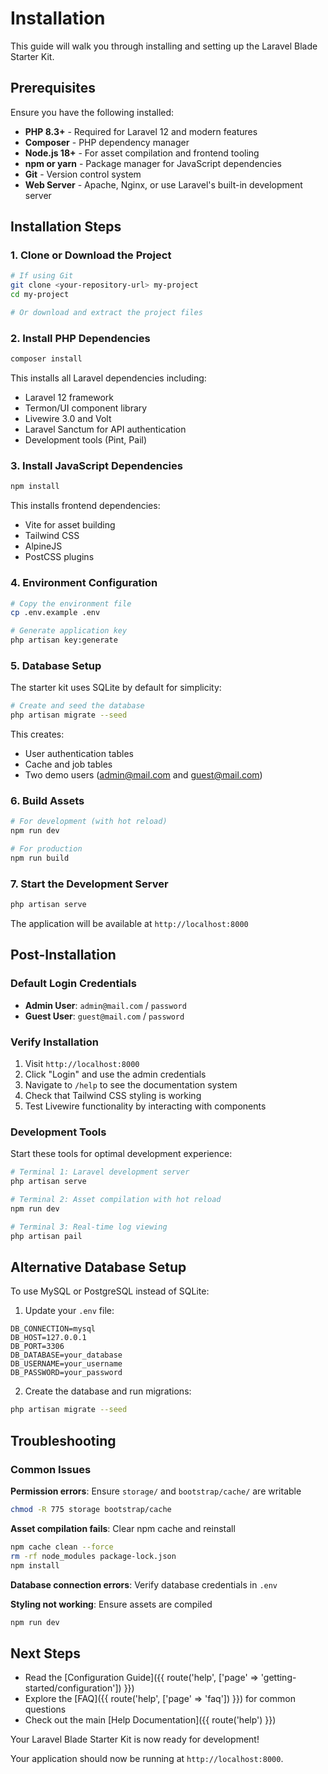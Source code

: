 # Installation

This guide will walk you through installing and setting up the Laravel Blade Starter Kit.

## Prerequisites

Ensure you have the following installed:

- **PHP 8.3+** - Required for Laravel 12 and modern features
- **Composer** - PHP dependency manager
- **Node.js 18+** - For asset compilation and frontend tooling
- **npm or yarn** - Package manager for JavaScript dependencies
- **Git** - Version control system
- **Web Server** - Apache, Nginx, or use Laravel's built-in development server

## Installation Steps

### 1. Clone or Download the Project

```bash
# If using Git
git clone <your-repository-url> my-project
cd my-project

# Or download and extract the project files
```

### 2. Install PHP Dependencies

```bash
composer install
```

This installs all Laravel dependencies including:
- Laravel 12 framework
- Termon/UI component library
- Livewire 3.0 and Volt
- Laravel Sanctum for API authentication
- Development tools (Pint, Pail)

### 3. Install JavaScript Dependencies

```bash
npm install
```

This installs frontend dependencies:
- Vite for asset building
- Tailwind CSS
- AlpineJS
- PostCSS plugins

### 4. Environment Configuration

```bash
# Copy the environment file
cp .env.example .env

# Generate application key
php artisan key:generate
```

### 5. Database Setup

The starter kit uses SQLite by default for simplicity:

```bash
# Create and seed the database
php artisan migrate --seed
```

This creates:
- User authentication tables
- Cache and job tables  
- Two demo users (admin@mail.com and guest@mail.com)

### 6. Build Assets

```bash
# For development (with hot reload)
npm run dev

# For production
npm run build
```

### 7. Start the Development Server

```bash
php artisan serve
```

The application will be available at `http://localhost:8000`

## Post-Installation

### Default Login Credentials

- **Admin User**: `admin@mail.com` / `password`
- **Guest User**: `guest@mail.com` / `password`

### Verify Installation

1. Visit `http://localhost:8000`
2. Click "Login" and use the admin credentials
3. Navigate to `/help` to see the documentation system
4. Check that Tailwind CSS styling is working
5. Test Livewire functionality by interacting with components

### Development Tools

Start these tools for optimal development experience:

```bash
# Terminal 1: Laravel development server
php artisan serve

# Terminal 2: Asset compilation with hot reload
npm run dev

# Terminal 3: Real-time log viewing
php artisan pail
```

## Alternative Database Setup

To use MySQL or PostgreSQL instead of SQLite:

1. Update your `.env` file:
```env
DB_CONNECTION=mysql
DB_HOST=127.0.0.1
DB_PORT=3306
DB_DATABASE=your_database
DB_USERNAME=your_username
DB_PASSWORD=your_password
```

2. Create the database and run migrations:
```bash
php artisan migrate --seed
```

## Troubleshooting

### Common Issues

**Permission errors**: Ensure `storage/` and `bootstrap/cache/` are writable
```bash
chmod -R 775 storage bootstrap/cache
```

**Asset compilation fails**: Clear npm cache and reinstall
```bash
npm cache clean --force
rm -rf node_modules package-lock.json
npm install
```

**Database connection errors**: Verify database credentials in `.env`

**Styling not working**: Ensure assets are compiled
```bash
npm run dev
```

## Next Steps

- Read the [Configuration Guide]({{ route('help', ['page' => 'getting-started/configuration']) }})
- Explore the [FAQ]({{ route('help', ['page' => 'faq']) }}) for common questions
- Check out the main [Help Documentation]({{ route('help') }})

Your Laravel Blade Starter Kit is now ready for development!

Your application should now be running at `http://localhost:8000`.
